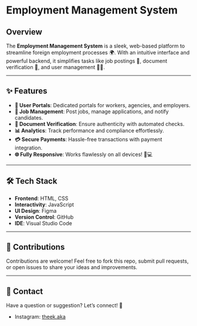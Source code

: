# Employment Management System

## Overview
The **Employment Management System** is a sleek, web-based platform to streamline foreign employment processes 🌍. With an intuitive interface and powerful backend, it simplifies tasks like job postings 📝, document verification 📄, and user management 🧑‍💼.

---

## ✨ Features
- **🌟 User Portals**: Dedicated portals for workers, agencies, and employers.  
- **📝 Job Management**: Post jobs, manage applications, and notify candidates.  
- **📄 Document Verification**: Ensure authenticity with automated checks.  
- **📊 Analytics**: Track performance and compliance effortlessly.  
- **💳 Secure Payments**: Hassle-free transactions with payment integration.  
- **🌐 Fully Responsive**: Works flawlessly on all devices! 📱💻  

---

## 🛠️ Tech Stack
- **Frontend**: HTML, CSS  
- **Interactivity**: JavaScript  
- **UI Design**: Figma   
- **Version Control**: GitHub 
- **IDE**: Visual Studio Code 

---

## 🤝 Contributions
Contributions are welcome! Feel free to fork this repo, submit pull requests, or open issues to share your ideas and improvements.

---

## 👥 Contact
Have a question or suggestion? Let’s connect! 💌  
- Instagram: [theek.aka](https://www.instagram.com/theek.aka/)

